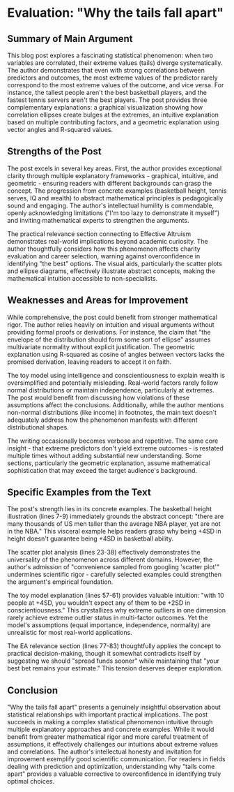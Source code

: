 # Evaluation: "Why the tails fall apart"

## Summary of Main Argument

This blog post explores a fascinating statistical phenomenon: when two variables are correlated, their extreme values (tails) diverge systematically. The author demonstrates that even with strong correlations between predictors and outcomes, the most extreme values of the predictor rarely correspond to the most extreme values of the outcome, and vice versa. For instance, the tallest people aren't the best basketball players, and the fastest tennis servers aren't the best players. The post provides three complementary explanations: a graphical visualization showing how correlation ellipses create bulges at the extremes, an intuitive explanation based on multiple contributing factors, and a geometric explanation using vector angles and R-squared values.

## Strengths of the Post

The post excels in several key areas. First, the author provides exceptional clarity through multiple explanatory frameworks - graphical, intuitive, and geometric - ensuring readers with different backgrounds can grasp the concept. The progression from concrete examples (basketball height, tennis serves, IQ and wealth) to abstract mathematical principles is pedagogically sound and engaging. The author's intellectual humility is commendable, openly acknowledging limitations ("I'm too lazy to demonstrate it myself") and inviting mathematical experts to strengthen the arguments.

The practical relevance section connecting to Effective Altruism demonstrates real-world implications beyond academic curiosity. The author thoughtfully considers how this phenomenon affects charity evaluation and career selection, warning against overconfidence in identifying "the best" options. The visual aids, particularly the scatter plots and ellipse diagrams, effectively illustrate abstract concepts, making the mathematical intuition accessible to non-specialists.

## Weaknesses and Areas for Improvement

While comprehensive, the post could benefit from stronger mathematical rigor. The author relies heavily on intuition and visual arguments without providing formal proofs or derivations. For instance, the claim that "the envelope of the distribution should form some sort of ellipse" assumes multivariate normality without explicit justification. The geometric explanation using R-squared as cosine of angles between vectors lacks the promised derivation, leaving readers to accept it on faith.

The toy model using intelligence and conscientiousness to explain wealth is oversimplified and potentially misleading. Real-world factors rarely follow normal distributions or maintain independence, particularly at extremes. The post would benefit from discussing how violations of these assumptions affect the conclusions. Additionally, while the author mentions non-normal distributions (like income) in footnotes, the main text doesn't adequately address how the phenomenon manifests with different distributional shapes.

The writing occasionally becomes verbose and repetitive. The same core insight - that extreme predictors don't yield extreme outcomes - is restated multiple times without adding substantial new understanding. Some sections, particularly the geometric explanation, assume mathematical sophistication that may exceed the target audience's background.

## Specific Examples from the Text

The post's strength lies in its concrete examples. The basketball height illustration (lines 7-9) immediately grounds the abstract concept: "there are many thousands of US men taller than the average NBA player, yet are not in the NBA." This visceral example helps readers grasp why being +4SD in height doesn't guarantee being +4SD in basketball ability.

The scatter plot analysis (lines 23-38) effectively demonstrates the universality of the phenomenon across different domains. However, the author's admission of "convenience sampled from googling 'scatter plot'" undermines scientific rigor - carefully selected examples could strengthen the argument's empirical foundation.

The toy model explanation (lines 57-61) provides valuable intuition: "with 10 people at +4SD, you wouldn't expect any of them to be +2SD in conscientiousness." This crystallizes why extreme outliers in one dimension rarely achieve extreme outlier status in multi-factor outcomes. Yet the model's assumptions (equal importance, independence, normality) are unrealistic for most real-world applications.

The EA relevance section (lines 77-83) thoughtfully applies the concept to practical decision-making, though it somewhat contradicts itself by suggesting we should "spread funds sooner" while maintaining that "your best bet remains your estimate." This tension deserves deeper exploration.

## Conclusion

"Why the tails fall apart" presents a genuinely insightful observation about statistical relationships with important practical implications. The post succeeds in making a complex statistical phenomenon intuitive through multiple explanatory approaches and concrete examples. While it would benefit from greater mathematical rigor and more careful treatment of assumptions, it effectively challenges our intuitions about extreme values and correlations. The author's intellectual honesty and invitation for improvement exemplify good scientific communication. For readers in fields dealing with prediction and optimization, understanding why "tails come apart" provides a valuable corrective to overconfidence in identifying truly optimal choices.
